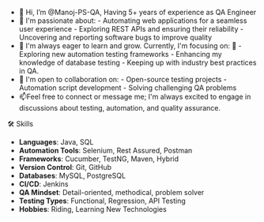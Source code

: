 - 👋 Hi, I’m @Manoj-PS-QA, Having 5+ years of experience as QA Engineer
- 👀 I'm passionate about:
             - Automating web applications for a seamless user experience
             - Exploring REST APIs and ensuring their reliability
             - Uncovering and reporting software bugs to improve quality
- 🌱 I'm always eager to learn and grow. Currently, I'm focusing on: 📖
             - Exploring new automation testing frameworks
             - Enhancing my knowledge of database testing
             - Keeping up with industry best practices in QA.
- 💞️ I'm open to collaboration on:
             - Open-source testing projects
             - Automation script development
             - Solving challenging QA problems
- 📫Feel free to connect or message me; I'm always excited to engage in discussions about testing, automation, and quality assurance.

🛠️ Skills

- **Languages**: Java, SQL
- **Automation Tools**: Selenium, Rest Assured, Postman
- **Frameworks**: Cucumber, TestNG, Maven, Hybrid
- **Version Control**: Git, GitHub
- **Databases**: MySQL, PostgreSQL
- **CI/CD**: Jenkins
- **QA Mindset**: Detail-oriented, methodical, problem solver
- **Testing Types**: Functional, Regression, API Testing
- **Hobbies**: Riding, Learning New Technologies

